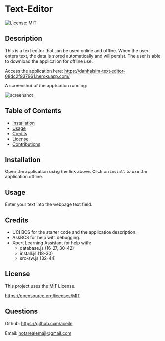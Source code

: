 # Text-Editor

![License: MIT](https://img.shields.io/badge/License-MIT-yellow.svg)

## Description

This is a text editor that can be used online and offline. When the user enters text, the data is stored automatically and will persist. The user is able to download the application for offline use.

Access the application here: https://danhalsim-text-editor-08dc2f937961.herokuapp.com/

A screenshot of the application running:

![screenshot](./Assets/screenshot.png)


## Table of Contents

- [Installation](#installation)
- [Usage](#usage)
- [Credits](#credits)
- [License](#license)
- [Contributions](#contributions)

## Installation

Open the application using the link above. Click on `install` to use the application offline.


## Usage

Enter your text into the webpage text field.


## Credits

- UCI BCS for the starter code and the application description.
- AskBCS for help with debugging.
- Xpert Learning Assistant for help with:
    - database.js (16-27, 30-42)
    - install.js (18-30)
    - src-sw.js (32-44)


## License

This project uses the MIT License.

https://opensource.org/licenses/MIT 


## Questions

Github: https://github.com/aceiln

Email: notarealemail@gmail.com